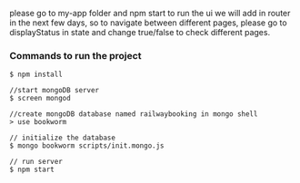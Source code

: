 please go to my-app folder and npm start to run the ui
we will add in router in the next few days, so to navigate between different pages, please go to displayStatus in state and change true/false 
to check different pages.


### Commands to run the project
```
$ npm install 

//start mongoDB server
$ screen mongod 

//create mongoDB database named railwaybooking in mongo shell
> use bookworm

// initialize the database 
$ mongo bookworm scripts/init.mongo.js 

// run server
$ npm start
```
